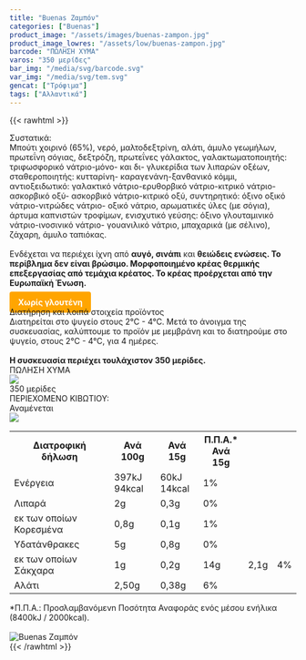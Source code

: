 ```yaml
---
title: "Buenas Ζαμπόν"
categories: ["Buenas"]
product_image: "/assets/images/buenas-zampon.jpg"
product_image_lowres: "/assets/low/buenas-zampon.jpg"
barcode: "ΠΩΛΗΣΗ ΧΥΜΑ"
varos: "350 μερίδες"
bar_img: "/media/svg/barcode.svg"
var_img: "/media/svg/tem.svg"
gencat: ["Τρόφιμα"]
tags: ["Αλλαντικά"]
---
```

{{< rawhtml >}}

<div class="sload135"><div class="product"><div id="sistatika">Συστατικά:</div><div class="alltext">Μπούτι χοιρινό (65%), νερό, μαλτοδεξτρίνη, αλάτι, άμυλο γεωμήλων, πρωτεΐνη σόγιας, δεξτρόζη, πρωτεΐνες γάλακτος, γαλακτωματοποιητής: τριφωσφορικό νάτριο-μόνο- και δι- γλυκερίδια των λιπαρών οξέων, σταθεροποιητής: κυτταρίνη- καραγενάνη-ξανθανικό κόμμι, αντιοξειδωτικό: γαλακτικό νάτριο-ερυθορβικό νάτριο-κιτρικό νάτριο- ασκορβικό οξύ- ασκορβικό νάτριο-κιτρικό οξύ, συντηρητικό: όξινο οξικό νάτριο-νιτρώδες νάτριο- οξικό νάτριο, αρωματικές ύλες (με σόγια), άρτυμα καπνιστών τροφίμων, ενισχυτικό γεύσης: όξινο γλουταμινικό νάτριο-ινοσινικό νάτριο- γουανιλικό νάτριο, μπαχαρικά (με σέλινο), ζάχαρη, άμυλο ταπιόκας.<br><br>Ενδέχεται να περιέχει ίχνη από <b>αυγό, σινάπι</b> και <b>θειώδεις ενώσεις. Το περίβλημα δεν είναι βρώσιμο. Μορφοποιημένο κρέας θερμικής επεξεργασίας από τεμάχια κρέατος. Το κρέας προέρχεται από την Ευρωπαϊκή Ένωση.</b><br><br><b style="background:orange;margin:0px;padding:10px 15px;border-radius:4px;color:#fff">Χωρίς γλουτένη</b></div><div id="loipa">Διατήρηση και λοιπά στοιχεία προϊόντος</div><div class="alltext">Διατηρείται στο ψυγείο στους 2°C - 4°C. Μετά το άνοιγμα της συσκευασίας, καλύπτουμε το προϊόν με μεμβράνη και το διατηρούμε στο ψυγείο, στους 2°C - 4°C, για 4 ημέρες.<br><br><b>Η συσκευασία περιέχει τουλάχιστον 350 μερίδες.</b></div><div id="barcode"><div id="barimage1"></div><span id="bartext">ΠΩΛΗΣΗ ΧΥΜΑ</span></div><div id="varos"><div id="varosimage" style="margin:0"><img src="/media/svg/tem.svg"></div><span id="varostext">350 μερίδες</span></div><div id="kivotio">ΠΕΡΙΕΧΟΜΕΝΟ ΚΙΒΩΤΙΟΥ:<br>Αναμένεται</div><table id="diatable"><tbody><tr><th>Διατροφική δήλωση</th><th>Ανά 100g</th><th>Ανά 15g</th><th>Π.Π.Α.*<br>Ανά 15g</th></tr><tr><td class="texr2">Ενέργεια</td><td class="texr">397kJ<br>94kcal</td><td class="texr">60kJ<br>14kcal</td><td class="texr">1%</td></tr><tr><td class="texr2">Λιπαρά</td><td class="texr">2g</td><td class="texr">0,3g</td><td class="texr">0%</td></tr><tr><td class="gray">εκ των οποίων Κορεσµένα</td><td class="gray2">0,8g</td><td class="gray2">0,1g</td><td class="gray2">1%</td></tr><tr><td class="texr2">Yδατάνθρακες</td><td class="texr">5g</td><td class="texr">0,8g</td><td class="texr">0%</td></tr><tr><td class="gray">εκ των οποίων Σάκχαρα</td><td class="gray2">1g</td><td class="gray2">0,2g</td><img src="/media/icons/tem.png"><td class="texr">14g</td><td class="texr">2,1g</td><td class="texr">4%</td></tr><tr><td class="texr2">Αλάτι</td><td class="texr">2,50g</td><td class="texr">0,38g</td><td class="texr">6%</td></tr></tbody></table><div class="alltext">*Π.Π.Α.: Προσλαμβανόμενn Ποσότητα Αναφοράς ενός μέσου ενήλικα (8400kJ / 2000kcal).</div><br><div class="pimg"><img alt="Buenas Ζαμπόν" title="Buenas Ζαμπόν" src="/assets/images/buenas-zampon.jpg"></div></div></div>
{{< /rawhtml >}}


